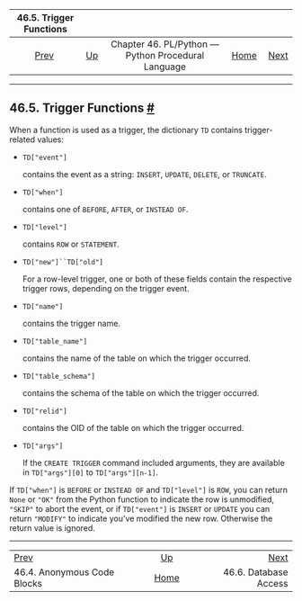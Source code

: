 <!--?xml version="1.0" encoding="UTF-8" standalone="no"?-->

|                 46.5. Trigger Functions                 |                                                                          |                                                    |                                                       |                                                         |
| :-----------------------------------------------------: | :----------------------------------------------------------------------- | :------------------------------------------------: | ----------------------------------------------------: | ------------------------------------------------------: |
| [Prev](plpython-do.html "46.4. Anonymous Code Blocks")  | [Up](plpython.html "Chapter 46. PL/Python — Python Procedural Language") | Chapter 46. PL/Python — Python Procedural Language | [Home](index.html "PostgreSQL 17devel Documentation") |  [Next](plpython-database.html "46.6. Database Access") |

***

## 46.5. Trigger Functions [#](#PLPYTHON-TRIGGER)

[]()

When a function is used as a trigger, the dictionary `TD` contains trigger-related values:

*   `TD["event"]`

    contains the event as a string: `INSERT`, `UPDATE`, `DELETE`, or `TRUNCATE`.

*   `TD["when"]`

    contains one of `BEFORE`, `AFTER`, or `INSTEAD OF`.

*   `TD["level"]`

    contains `ROW` or `STATEMENT`.

*   `TD["new"]``TD["old"]`

    For a row-level trigger, one or both of these fields contain the respective trigger rows, depending on the trigger event.

*   `TD["name"]`

    contains the trigger name.

*   `TD["table_name"]`

    contains the name of the table on which the trigger occurred.

*   `TD["table_schema"]`

    contains the schema of the table on which the trigger occurred.

*   `TD["relid"]`

    contains the OID of the table on which the trigger occurred.

*   `TD["args"]`

    If the `CREATE TRIGGER` command included arguments, they are available in `TD["args"][0]` to `TD["args"][n-1]`.

If `TD["when"]` is `BEFORE` or `INSTEAD OF` and `TD["level"]` is `ROW`, you can return `None` or `"OK"` from the Python function to indicate the row is unmodified, `"SKIP"` to abort the event, or if `TD["event"]` is `INSERT` or `UPDATE` you can return `"MODIFY"` to indicate you've modified the new row. Otherwise the return value is ignored.

***

|                                                         |                                                                          |                                                         |
| :------------------------------------------------------ | :----------------------------------------------------------------------: | ------------------------------------------------------: |
| [Prev](plpython-do.html "46.4. Anonymous Code Blocks")  | [Up](plpython.html "Chapter 46. PL/Python — Python Procedural Language") |  [Next](plpython-database.html "46.6. Database Access") |
| 46.4. Anonymous Code Blocks                             |           [Home](index.html "PostgreSQL 17devel Documentation")          |                                   46.6. Database Access |
